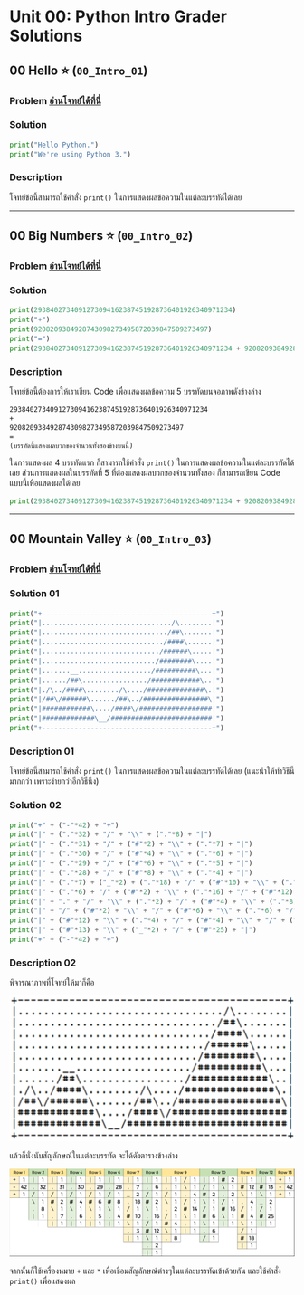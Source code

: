 # Unit 00: Python Intro Grader Solutions
## 00 Hello ⭐ (`00_Intro_01`)
### Problem [อ่านโจทย์ได้ที่นี่](https://github.com/reisenx/2110101-COM-PROG/blob/main/SM%20Study%20Materials/01%20Grader%20Problems/00%20Python%20Intro/00_Intro_01.pdf)
### Solution
```python
print("Hello Python.")
print("We're using Python 3.")
```
### Description
โจทย์ข้อนี้สามารถใช้คำสั่ง `print()` ในการแสดงผลข้อความในแต่ละบรรทัดได้เลย

---

## 00 ​Big ​Numbers ⭐ (`00_Intro_02`)
### Problem [อ่านโจทย์ได้ที่นี่](https://github.com/reisenx/2110101-COM-PROG/blob/main/SM%20Study%20Materials/01%20Grader%20Problems/00%20Python%20Intro/00_Intro_02.pdf)
### Solution
```python
print(2938402734091273094162387451928736401926340971234)
print("+")
print(9208209384928743098273495872039847509273497)
print("=")
print(2938402734091273094162387451928736401926340971234 + 9208209384928743098273495872039847509273497)
```
### Description
โจทย์ข้อนี้ต้องการให้เราเขียน Code เพื่อแสดงผลข้อความ 5 บรรทัดบนจอภาพดังข้างล่าง
```
2938402734091273094162387451928736401926340971234
+
9208209384928743098273495872039847509273497
=
(บรรทัดนี้แสดงผลบวกของจำนวนทั้งสองข้างบนนี้)
```
ในการแสดงผล 4 บรรทัดแรก ก็สามารถใช้คำสั่ง `print()` ในการแสดงผลข้อความในแต่ละบรรทัดได้เลย
ส่วนการแสดงผลในบรรทัดที่ 5 ที่ต้องแสดงผลบวกของจำนวนทั้งสอง ก็สามารถเขียน Code แบบนี้เพื่อแสดงผลได้เลย
```python
print(2938402734091273094162387451928736401926340971234 + 9208209384928743098273495872039847509273497)
```

---

## 00 ​Mountain Valley ⭐ (`00_Intro_03`)
### Problem [อ่านโจทย์ได้ที่นี่](https://github.com/reisenx/2110101-COM-PROG/blob/main/SM%20Study%20Materials/01%20Grader%20Problems/00%20Python%20Intro/00_Intro_03.pdf)
### Solution 01
```python
print("+------------------------------------------+")
print("|................................/\........|")
print("|.............................../##\.......|")
print("|............................../####\......|")
print("|............................./######\.....|")
print("|............................/########\....|")
print("|.......__................../##########\...|")
print("|....../##\................/############\..|")
print("|./\../####\......../\..../##############\.|")
print("|/##\/######\....../##\../################\|")
print("|############\..../####\/##################|")
print("|#############\__/#########################|")
print("+------------------------------------------+")
```
### Description 01
โจทย์ข้อนี้สามารถใช้คำสั่ง `print()` ในการแสดงผลข้อความในแต่ละบรรทัดได้เลย (แนะนำให้ทำวิธีนี้มากกว่า เพราะง่ายกว่าอีกวิธีนึง)
### Solution 02
```python
print("+" + ("-"*42) + "+")
print("|" + ("."*32) + "/" + "\\" + ("."*8) + "|")
print("|" + ("."*31) + "/" + ("#"*2) + "\\" + ("."*7) + "|")
print("|" + ("."*30) + "/" + ("#"*4) + "\\" + ("."*6) + "|")
print("|" + ("."*29) + "/" + ("#"*6) + "\\" + ("."*5) + "|")
print("|" + ("."*28) + "/" + ("#"*8) + "\\" + ("."*4) + "|")
print("|" + ("."*7) + ("_"*2) + ("."*18) + "/" + ("#"*10) + "\\" + ("."*3) + "|")
print("|" + ("."*6) + "/" + ("#"*2) + "\\" + ("."*16) + "/" + ("#"*12) + "\\" + ("."*2) + "|")
print("|" + "." + "/" + "\\" + ("."*2) + "/" + ("#"*4) + "\\" + ("."*8) + "/" + "\\" + ("."*4) + "/" + ("#"*14) + "\\" + "." + "|")
print("|" + "/" + ("#"*2) + "\\" + "/" + ("#"*6) + "\\" + ("."*6) + "/" + ("#"*2) + "\\" + ("."*2) + "/" + ("#"*16) + "\\" + "|")
print("|" + ("#"*12) + "\\" + ("."*4) + "/" + ("#"*4) + "\\" + "/" + ("#"*18) + "|")
print("|" + ("#"*13) + "\\" + ("_"*2) + "/" + ("#"*25) + "|")
print("+" + ("-"*42) + "+")
```
### Description 02
พิจารณาภาพที่โจทย์ให้มาก็คือ

![Problem](https://raw.githubusercontent.com/reisenx/2110101-COM-PROG/main/SM%20Study%20Materials/99%20OTHERS/Grader%20Markdown%20PICS/00_Intro_03-1.png)

แล้วก็นั่งนับสัญลักษณ์ในแต่ละบรรทัด จะได้ดังตารางข้างล่าง

![Table](https://raw.githubusercontent.com/reisenx/2110101-COM-PROG/main/SM%20Study%20Materials/99%20OTHERS/Grader%20Markdown%20PICS/00_Intro_03-2.png)

จากนั้นก็ใช้เครื่องหมาย `+` และ `*` เพื่อเชื่อมสัญลักษณ์ต่างๆในแต่ละบรรทัดเข้าด้วยกัน และใช้คำสั่ง `print()` เพื่อแสดงผล
